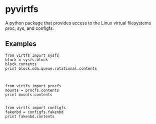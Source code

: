 # pyvirtfs

A python package that provides access to the Linux virtual filesystems proc,
sys, and configfs.


## Examples

    from virtfs import sysfs
    block = sysfs.block
    block.contents
    print block.sda.queue.rotational.contents



    from virtfs import procfs
    mounts = procfs.contents
    print mounts.contents


    from virtfs import configfs
    fakenbd = configfs.fakenbd
    print fakenbd.contents
